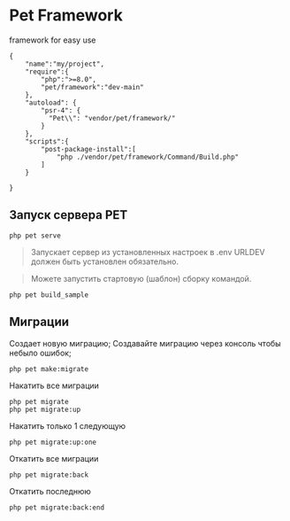 # Pet Framework
framework for easy use


```
{
    "name":"my/project",
    "require":{
        "php":">=8.0",
        "pet/framework":"dev-main"
    }, 
    "autoload": {
        "psr-4": {
          "Pet\\": "vendor/pet/framework/"
        }
    },
    "scripts":{
        "post-package-install":[
            "php ./vendor/pet/framework/Command/Build.php"
        ]
    }

}

```

 ## Запуск сервера PET

 ```
 php pet serve

 ```
 > Запускает сервер из установленных настроек в .env URLDEV должен быть установлен обязательно.

 > Можете запустить стартовую (шаблон) сборку командой.
 ```
 php pet build_sample

```
 ## Миграции
Создает новую миграцию;
Создавайте миграцию через консоль чтобы небыло ошибок;

```
php pet make:migrate

```
Накатить все миграции
```
php pet migrate
php pet migrate:up

```
Накатить только 1 следующую
```
php pet migrate:up:one
```
Откатить все миграции
```
php pet migrate:back

```
Откатить последнюю
```
php pet migrate:back:end

```